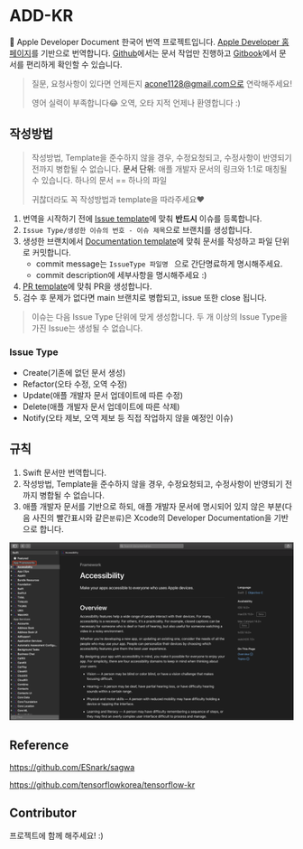 # ADD-KR
🍎 Apple Developer Document 한국어 번역 프로젝트입니다. [Apple Developer 홈페이지](https://developer.apple.com/documentation/technologies)를 기반으로 번역합니다. [Github](https://github.com/DAEUN28/ADD-KR)에서는 문서 작업만 진행하고 [Gitbook](https://acone1128.gitbook.io/add/)에서 문서를 편리하게 확인할 수 있습니다.

> 질문, 요청사항이 있다면 언제든지 acone1128@gmail.com으로 연락해주세요!
>
> 영어 실력이 부족합니다😂 오역, 오타 지적 언제나 환영합니다 :) 



## 작성방법

> 작성방법, Template을 준수하지 않을 경우, 수정요청되고, 수정사항이 반영되기 전까지 병합될 수 없습니다.
> **문서 단위**: 애플 개발자 문서의 링크와 1:1로 매칭될 수 있습니다. 하나의 문서 == 하나의 파일
>
> 귀찮더라도 꼭 작성방법과 template을 따라주세요❤️

1. 번역을 시작하기 전에 [Issue template](https://github.com/DAEUN28/ADD-KR/blob/main/.github/ISSUE_TEMPLATE/issue-template.md)에 맞춰 **반드시** 이슈를 등록합니다.
2. `Issue Type/생성한 이슈의 번호 - 이슈 제목`으로 브랜치를 생성합니다.
3. 생성한 브랜치에서 [Documentation template](https://github.com/DAEUN28/ADD-KR/blob/main/DOCUMENT_TEMPLATE.md)에 맞춰 문서를 작성하고 파일 단위로 커밋합니다.
   - commit message는 `IssueType 파일명 ` 으로 간단명료하게 명시해주세요.
   - commit description에 세부사항을 명시해주세요 :)
4. [PR template](https://github.com/DAEUN28/ADD-KR/blob/main/.github/PULL_REQUEST_TEMPLATE.md)에 맞춰 PR을 생성합니다.
5. 검수 후 문제가 없다면 main 브랜치로 병합되고, issue 또한 close 됩니다.



> 이슈는 다음 Issue Type 단위에 맞게 생성합니다. 두 개 이상의 Issue Type을 가진 Issue는 생성될 수 없습니다.

### Issue Type

- Create(기존에 없던 문서 생성)
- Refactor(오타 수정, 오역 수정)
- Update(애플 개발자 문서 업데이트에 따른 수정)
- Delete(애플 개발자 문서 업데이트에 따른 삭제)
- Notify(오타 제보, 오역 제보 등 직접 작업하지 않을 예정인 이슈)



## 규칙

1. Swift 문서만 번역합니다.
2. 작성방법, Template을 준수하지 않을 경우, 수정요청되고, 수정사항이 반영되기 전까지 병합될 수 없습니다.
3. 애플 개발자 문서를 기반으로 하되, 애플 개발자 문서에 명시되어 있지 않은 부분(다음 사진의 빨간표시와 같은`분류`)은 Xcode의 Developer Documentation을 기반으로 합니다.

![figure1](https://github.com/DAEUN28/ADD-KR/blob/main/Resource/readme-figure1.png)



## Reference

https://github.com/ESnark/sagwa

https://github.com/tensorflowkorea/tensorflow-kr



## Contributor

프로젝트에 함께 해주세요! :)